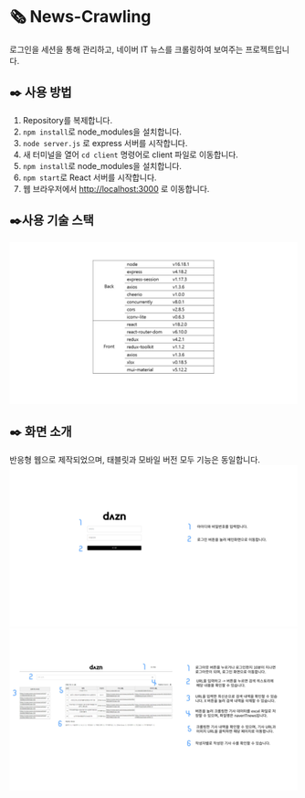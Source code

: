# 🗞 News-Crawling

로그인을 세션을 통해 관리하고, 네이버 IT 뉴스를 크롤링하여 보여주는 프로젝트입니다.

## ✒️ 사용 방법

1. Repository를 복제합니다.
2. `npm install`로 node_modules을 설치합니다.
3. `node server.js` 로 express 서버를 시작합니다.
4. 새 터미널을 열어 `cd client` 명령어로 client 파일로 이동합니다.
5. `npm install`로 node_modules을 설치합니다.
6. `npm start`로 React 서버를 시작합니다.
7. 웹 브라우저에서 <http://localhost:3000> 로 이동합니다.

## ✒️사용 기술 스택

![readme-1](./assets/readme-1.jpg)

## ✒️ 화면 소개

반응형 웹으로 제작되었으며, 태블릿과 모바일 버전 모두 기능은 동일합니다.
![readme-2](./assets/readme-2.jpg)
![readme-3](./assets/readme-3.jpg)
